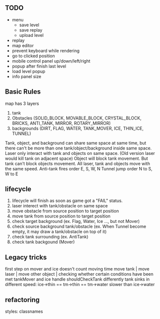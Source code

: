 ## TODO
* menu
    * save level
    * save replay
    * upload level
* replay
* map editor
* prevent keyboard while rendering
* go to clicked position
* mobile control panel up/down/left/right
* popup after finish last level
* load level popup
* info panel size

## Basic Rules
map has 3 layers
1. tank
2. Obstacles (SOLID_BLOCK, MOVABLE_BLOCK, CRYSTAL_BLOCK, BRICKS, ANTI_TANK, MIRROR, ROTARY_MIRROR)
3. backgrounds (DIRT, FLAG, WATER, TANK_MOVER, ICE, THIN_ICE, TUNNEL)

Tank, object, and background can share same space at same time, but there can't be more than one tank/object/background inside same space.
Laser only interact with tank and objects on same space. (Old version laser would kill tank on adjacent space)
Object will block tank movement. But tank can't block objects movement.
All laser, tank and objects move with the same speed.
Anti-tank fires order E, S, W, N
Tunnel jump order N to S, W to E

## lifecycle
1. lifecycle will finish as soon as game got a "FAIL" status.
2. laser interect with tank/obstacle on same space
3. move obstacle from source position to target position
3. move tank from source position to target position
4. check target background (ex. Flag, Water, Ice ..., but not Mover)
5. check source background tank/obstacle (ex. When Tunnel become empty, it may draw a tank/obstacle on top of it)
6. check tank surrounding (ex. AntiTank)
7. check tank backgound (Mover)

## Legacy tricks
first step on mover and ice doesn't count moving time
move tank | move laser | move other object | checking whether certain conditions have been met 
tankMover and ice handle shouldCheckTank differently
tank sinks in different speed: ice->thin == tm->thin == tm->water slower than ice->water

## refactoring
styles: classnames